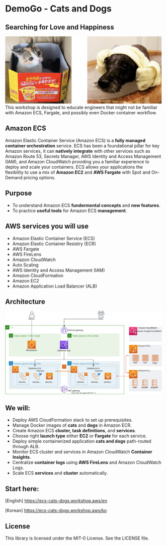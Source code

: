 # DemoGo - Cats and Dogs

## Searching for Love and Happiness

![catsdogs](static/images/intro/catsdogs.svg)
This workshop is designed to educate engineers that might not be familiar with Amazon ECS, Fargate, and possibly even Docker container workflow.

## Amazon ECS

Amazon Elastic Container Service (Amazon ECS) is a **fully managed container orchestration** service. ECS has been a foundational pillar for key Amazon services, it can **natively integrate** with other services such as Amazon Route 53, Secrets Manager, AWS Identity and Access Management (IAM), and Amazon CloudWatch providing you a familiar experience to deploy and scale your containers. ECS allows your applications the flexibility to use a mix of **Amazon EC2** and **AWS Fargate** with Spot and On-Demand pricing options.

## Purpose

- To understand Amazon ECS **fundermental concepts** and **new features**.
- To practice **useful tools** for Amazon ECS **management**.

## AWS services you will use

- Amazon Elastic Container Service (ECS)
- Amazon Elastic Container Resistry (ECR)
- AWS Fargate
- AWS FireLens
- Amazon CloudWatch
- Auto Scaling
- AWS Identity and Access Management (IAM)
- Amazon CloudFormation
- Amazon EC2
- Amazon Application Load Balancer (ALB)

## Architecture

![Architecture](static/images/intro/architecture.svg)

## We will:

- Deploy AWS CloudFormation stack to set up prerequisites.
- Manage Docker images of **cats** and **dogs** in Amazon ECR.
- Create Amazon ECS **cluster, task definitions**, and **services**.
- Choose right **launch type** either **EC2** or **Fargate** for each service.
- Deploy simple containerized application **cats and dogs** path-routed through ALB.
- Monitor ECS cluster and services in Amazon CloudWatch **Container Insights**.
- Centralize **container logs** using **AWS FireLens** and Amazon CloudWatch Logs.
- Scale ECS **services** and **cluster** automatically.

## Start here:

[English]
https://ecs-cats-dogs.workshop.aws/en

[Korean]
https://ecs-cats-dogs.workshop.aws/ko

## License

This library is licensed under the MIT-0 License. See the LICENSE file.
